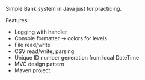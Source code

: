Simple Bank system in Java just for practicing.

Features:
- Logging with handler
- Console formatter -> colors for levels
- File read/write
- CSV read/write, parsing
- Unique ID number generation from local DateTime
- MVC design pattern
- Maven project
